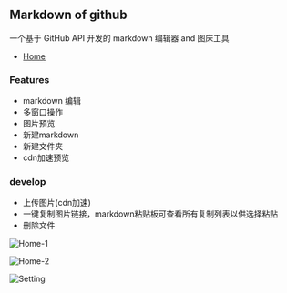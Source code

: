 ## Markdown of github

一个基于 GitHub API 开发的 markdown 编辑器 and 图床工具

- [Home](http://md.qzzhu.cn)

### Features
- markdown 编辑
- 多窗口操作
- 图片预览
- 新建markdown
- 新建文件夹
- cdn加速预览

### develop
- 上传图片(cdn加速)
- 一键复制图片链接，markdown粘贴板可查看所有复制列表以供选择粘贴
- 删除文件


![Home-1](https://cdn.jsdelivr.net/gh/zhazhazhu/image-hosting@master/blog-photo/image_mypppe_.jpeg)

![Home-2](https://cdn.jsdelivr.net/gh/zhazhazhu/image-hosting@master/blog-photo/image_zjk46v_.jpeg)

![Setting](https://cdn.jsdelivr.net/gh/zhazhazhu/image-hosting@master/blog-photo/image_zgpe1w_.jpeg)